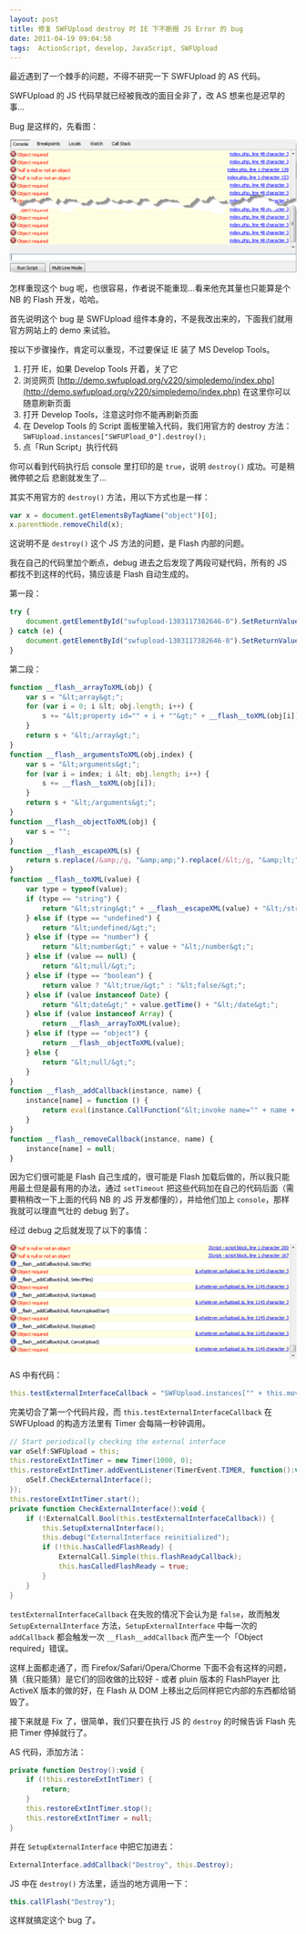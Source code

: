 ```yaml
---
layout: post
title: 修复 SWFUpload destroy 时 IE 下不断报 JS Error 的 bug
date: 2011-04-19 09:04:58
tags:  ActionScript, develop, JavaScript, SWFUpload
---
```


最近遇到了一个棘手的问题，不得不研究一下 SWFUpload 的 AS 代码。

SWFUpload 的 JS 代码早就已经被我改的面目全非了，改 AS 想来也是迟早的事...

Bug 是这样的，先看图：

![](/images/posts/swfupload_destroy_recursive_error.png)

怎样重现这个 bug 呢，也很容易，作者说不能重现...看来他充其量也只能算是个 NB 的 Flash 开发，哈哈。

首先说明这个 bug 是 SWFUpload 组件本身的，不是我改出来的，下面我们就用官方网站上的 demo 来试验。

按以下步骤操作，肯定可以重现，不过要保证 IE 装了 MS Develop Tools。

1. 打开 IE，如果 Develop Tools 开着，关了它
2. 浏览网页 [http://demo.swfupload.org/v220/simpledemo/index.php](http://demo.swfupload.org/v220/simpledemo/index.php) 在这里你可以随意刷新页面
3. 打开 Develop Tools，注意这时你不能再刷新页面
4. 在 Develop Tools 的 Script 面板里输入代码，我们用官方的 destroy 方法：`SWFUpload.instances["SWFUPload_0"].destroy();`
5. 点「Run Script」执行代码

你可以看到代码执行后 console 里打印的是 `true`，说明 `destroy()` 成功。可是稍微停顿之后 悲剧就发生了...

其实不用官方的 `destroy()` 方法，用以下方式也是一样：

```js
var x = document.getElementsByTagName("object")[0];
x.parentNode.removeChild(x);
```

这说明不是 `destroy()` 这个 JS 方法的问题，是 Flash 内部的问题。

我在自己的代码里加个断点，debug 进去之后发现了两段可疑代码，所有的 JS 都找不到这样的代码，猜应该是 Flash 自动生成的。

第一段：

```js
try {
    document.getElementById("swfupload-1303117382646-0").SetReturnValue(__flash__toXML(SWFUpload.instances["swfupload-1303117382646-0"].testExternalInterface()));
} catch (e) {
    document.getElementById("swfupload-1303117382646-0").SetReturnValue("&lt;undefined/&gt;");
}
```

第二段：

```js
function __flash__arrayToXML(obj) {
    var s = "&lt;array&gt;";
    for (var i = 0; i &lt; obj.length; i++) {
        s += "&lt;property id="" + i + ""&gt;" + __flash__toXML(obj[i]) + "&lt;/property&gt;";
    }
    return s + "&lt;/array&gt;";
}
function __flash__argumentsToXML(obj,index) {
    var s = "&lt;arguments&gt;";
    for (var i = index; i &lt; obj.length; i++) {
        s += __flash__toXML(obj[i]);
    }
    return s + "&lt;/arguments&gt;";
}
function __flash__objectToXML(obj) {
    var s = "";
}
function __flash__escapeXML(s) {
    return s.replace(/&amp;/g, "&amp;amp;").replace(/&lt;/g, "&amp;lt;").replace(/&gt;/g, "&amp;gt;").replace(/"/g, "&amp;quot;").replace(/'/g, "&amp;apos;");
}
function __flash__toXML(value) {
    var type = typeof(value);
    if (type == "string") {
        return "&lt;string&gt;" + __flash__escapeXML(value) + "&lt;/string&gt;";
    } else if (type == "undefined") {
        return "&lt;undefined/&gt;";
    } else if (type == "number") {
        return "&lt;number&gt;" + value + "&lt;/number&gt;";
    } else if (value == null) {
        return "&lt;null/&gt;";
    } else if (type == "boolean") {
        return value ? "&lt;true/&gt;" : "&lt;false/&gt;";
    } else if (value instanceof Date) {
        return "&lt;date&gt;" + value.getTime() + "&lt;/date&gt;";
    } else if (value instanceof Array) {
        return __flash__arrayToXML(value);
    } else if (type == "object") {
        return __flash__objectToXML(value);
    } else {
        return "&lt;null/&gt;";
    }
}
function __flash__addCallback(instance, name) {
    instance[name] = function () {
        return eval(instance.CallFunction("&lt;invoke name="" + name + "" returntype="javascript"&gt;" + __flash__argumentsToXML(arguments, 0) + "&lt;/invoke&gt;"));
    }
}
function __flash__removeCallback(instance, name) {
    instance[name] = null;
}
```

因为它们很可能是 Flash 自己生成的，很可能是 Flash 加载后做的，所以我只能用最土但是最有用的办法，通过 `setTimeout` 把这些代码加在自己的代码后面（需要稍稍改一下上面的代码 NB 的 JS 开发都懂的），并给他们加上 `console`，那样我就可以理直气壮的 debug 到了。

经过 debug 之后就发现了以下的事情：

![](/images/posts/swfupload_destroy_bug_errors_in_debug_mode.png)

AS 中有代码：

```as
this.testExternalInterfaceCallback = "SWFUpload.instances["" + this.movieName + ""].testExternalInterface";
```

完美切合了第一个代码片段，而 `this.testExternalInterfaceCallback` 在 SWFUpload 的构造方法里有 Timer 会每隔一秒钟调用。

```as
// Start periodically checking the external interface
var oSelf:SWFUpload = this;
this.restoreExtIntTimer = new Timer(1000, 0);
this.restoreExtIntTimer.addEventListener(TimerEvent.TIMER, function():void {
    oSelf.CheckExternalInterface();
});
this.restoreExtIntTimer.start();
private function CheckExternalInterface():void {
    if (!ExternalCall.Bool(this.testExternalInterfaceCallback)) {
        this.SetupExternalInterface();
        this.debug("ExternalInterface reinitialized");
        if (!this.hasCalledFlashReady) {
            ExternalCall.Simple(this.flashReadyCallback);
            this.hasCalledFlashReady = true;
        }
    }
}
```

`testExternalInterfaceCallback` 在失败的情况下会认为是 `false`，故而触发 `SetupExternalInterface` 方法，`SetupExternalInterface` 中每一次的 `addCallback` 都会触发一次 `__flash__addCallback` 而产生一个「Object required」错误。

这样上面都走通了，而 Firefox/Safari/Opera/Chorme 下面不会有这样的问题，猜（我只能猜）是它们的回收做的比较好 - 或者 pluin 版本的 FlashPlayer 比 ActiveX 版本的做的好，在 Flash 从 DOM 上移出之后同样把它内部的东西都给销毁了。

接下来就是 Fix 了，很简单，我们只要在执行 JS 的 `destroy` 的时候告诉 Flash 先把 Timer 停掉就行了。

AS 代码，添加方法：

```as
private function Destroy():void {
    if (!this.restoreExtIntTimer) {
        return;
    }
    this.restoreExtIntTimer.stop();
    this.restoreExtIntTimer = null;
}
```

并在 `SetupExternalInterface` 中把它加进去：

```as
ExternalInterface.addCallback("Destroy", this.Destroy);
```

JS 中在 `destroy()` 方法里，适当的地方调用一下：

```js
this.callFlash("Destroy");
```

这样就搞定这个 bug 了。